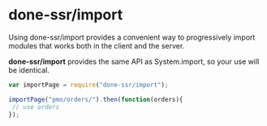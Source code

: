 # done-ssr/import

Using done-ssr/import provides a convenient way to progressively import modules that works both in the client and the server.

**done-ssr/import** provides the same API as System.import, so your use will be identical.

```js
var importPage = require("done-ssr/import");

importPage("pmo/orders/").then(function(orders){
 // use orders
});
```
